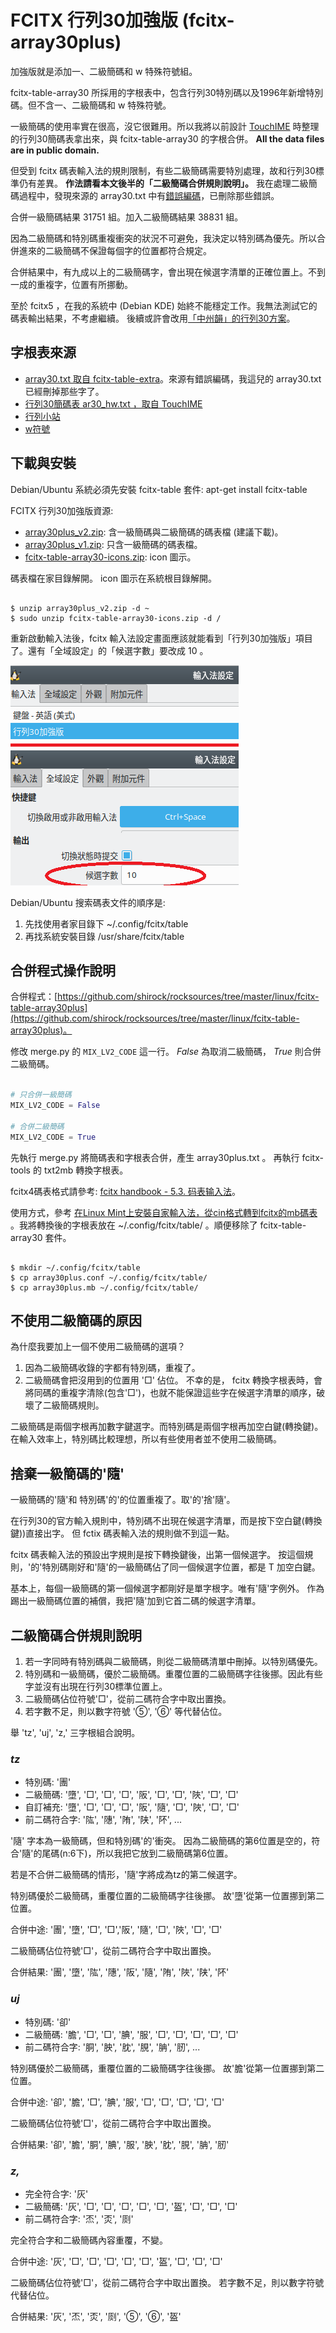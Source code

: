 # FCITX 行列30加強版 (fcitx-array30plus)

加強版就是添加一、二級簡碼和 w 特殊符號組。

fcitx-table-array30 所採用的字根表中，包含行列30特別碼以及1996年新增特別碼。但不含一、二級簡碼和 w 特殊符號。

一級簡碼的使用率實在很高，沒它很難用。所以我將以前設計 [TouchIME](https://rocksaying.github.io/archives/25452026.html) 時整理的行列30簡碼表拿出來，與 fcitx-table-array30 的字根合併。
**All the data files are in public domain.**

但受到 fcitx 碼表輸入法的規則限制，有些二級簡碼需要特別處理，故和行列30標準仍有差異。
**作法請看本文後半的「二級簡碼合併規則說明」。**
我在處理二級簡碼過程中，發現來源的 array30.txt 中有[錯誤編碼](錯誤編碼.md)，已刪除那些錯誤。

合併一級簡碼結果 31751 組。加入二級簡碼結果 38831 組。

因為二級簡碼和特別碼重複衝突的狀況不可避免，我決定以特別碼為優先。所以合併進來的二級簡碼不保證每個字的位置都符合規定。

合併結果中，有九成以上的二級簡碼字，會出現在候選字清單的正確位置上。不到一成的重複字，位置有所挪動。

至於 fcitx5 ，在我的系統中 (Debian KDE) 始終不能穩定工作。我無法測試它的碼表輸出結果，不考慮繼續。
後續或許會改用[「中州韻」的行列30方案](https://github.com/rime/rime-array)。

## 字根表來源

* [array30.txt 取自 fcitx-table-extra](https://github.com/fcitx/fcitx-table-extra/tree/master/tables)。來源有錯誤編碼，我這兒的 array30.txt 已經刪掉那些字了。
* [行列30簡碼表 ar30_hw.txt ，取自 TouchIME](https://github.com/shirock/rocksources/tree/master/web/touch-ime/array30)
* [行列小站](http://www.array30.com/)
* [w符號](https://louis3c.blogspot.com/2018/01/ubuntufcitx.html)

## 下載與安裝

Debian/Ubuntu 系統必須先安裝 fcitx-table 套件: apt-get install fcitx-table

FCITX 行列30加強版資源:

* [array30plus_v2.zip](array30plus_v2.zip): 含一級簡碼與二級簡碼的碼表檔 (建議下載)。
* [array30plus_v1.zip](array30plus_v1.zip): 只含一級簡碼的碼表檔。
* [fcitx-table-array30-icons.zip](fcitx-table-array30-icons.zip): icon 圖示。

碼表檔在家目錄解開。 icon 圖示在系統根目錄解開。

```shell

$ unzip array30plus_v2.zip -d ~
$ sudo unzip fcitx-table-array30-icons.zip -d /

```

重新啟動輸入法後，fcitx 輸入法設定畫面應該就能看到「行列30加強版」項目了。還有「全域設定」的「候選字數」要改成 10 。

![輸入法設定畫面](snapshot1.png)

Debian/Ubuntu 搜索碼表文件的順序是:

1. 先找使用者家目錄下 ~/.config/fcitx/table
2. 再找系統安裝目錄 /usr/share/fcitx/table

## 合併程式操作說明

合併程式：[https://github.com/shirock/rocksources/tree/master/linux/fcitx-table-array30plus](https://github.com/shirock/rocksources/tree/master/linux/fcitx-table-array30plus)。

修改 merge.py 的 `MIX_LV2_CODE` 這一行。 *False* 為取消二級簡碼， *True* 則合併二級簡碼。

~~~python

# 只合併一級簡碼
MIX_LV2_CODE = False

# 合併二級簡碼
MIX_LV2_CODE = True

~~~

先執行 merge.py 將簡碼表和字根表合併，產生 array30plus.txt 。
再執行 fcitx-tools 的 txt2mb 轉換字根表。

fcitx4碼表格式請參考: [fcitx handbook - 5.3. 码表输入法](http://fcitx.github.io/handbook/sect1-code-table.html#id464632)。

使用方式，參考 [在Linux Mint上安裝自家輸入法，從cin格式轉到fcitx的mb碼表](https://blog.fat-nerds.com/dot-nerd/linux-mint-fcitx-chinese-customized-input-table-cin-mb/) 。我將轉換後的字根表放在 ~/.config/fcitx/table/ 。順便移除了 fcitx-table-array30 套件。

```shell

$ mkdir ~/.config/fcitx/table
$ cp array30plus.conf ~/.config/fcitx/table/
$ cp array30plus.mb ~/.config/fcitx/table/

```

## 不使用二級簡碼的原因

為什麼我要加上一個不使用二級簡碼的選項？

1. 因為二級簡碼收錄的字都有特別碼，重複了。
2. 二級簡碼會把沒用到的位置用 '□' 佔位。
不幸的是， fcitx 轉換字根表時，會將同碼的重複字清除(包含'□')，也就不能保證這些字在候選字清單的順序，破壞了二級簡碼規則。

二級簡碼是兩個字根再加數字鍵選字。而特別碼是兩個字根再加空白鍵(轉換鍵)。
在輸入效率上，特別碼比較理想，所以有些使用者並不使用二級簡碼。

## 捨棄一級簡碼的'隨'

一級簡碼的'隨'和 特別碼'的'的位置重複了。取'的'捨'隨'。

在行列30的官方輸入規則中，特別碼不出現在候選字清單，而是按下空白鍵(轉換鍵))直接出字。
但 fctix 碼表輸入法的規則做不到這一點。

fcitx 碼表輸入法的預設出字規則是按下轉換鍵後，出第一個候選字。
按這個規則，'的'特別碼剛好和'隨'的一級簡碼佔了同一個候選字位置，都是 T 加空白鍵。

基本上，每個一級簡碼的第一個候選字都剛好是單字根字。唯有'隨'字例外。
作為踢出一級簡碼位置的補償，我把'隨'加到它首二碼的候選字清單。

## 二級簡碼合併規則說明

1. 若一字同時有特別碼與二級簡碼，則從二級簡碼清單中刪掉。以特別碼優先。
2. 特別碼和一級簡碼，優於二級簡碼。重覆位置的二級簡碼字往後挪。因此有些字並沒有出現在行列30標準位置上。
3. 二級簡碼佔位符號'□'，從前二碼符合字中取出置換。
4. 若字數不足，則以數字符號 '⑤', '⑥' 等代替佔位。

舉 'tz', 'uj', 'z,' 三字根組合說明。

### *tz*

* 特別碼: '團'
* 二級簡碼: '墮', '□', '□', '□', '阪', '□', '□', '陜', '□', '□'
* 自訂補充: '墮', '□', '□', '□', '阪', '隨', '□', '陜', '□', '□'
* 前二碼符合字: '䧀', '䧥', '陏', '陕', '阫', ...

'隨' 字本為一級簡碼，但和特別碼'的'衝突。
因為二級簡碼的第6位置是空的，符合'隨'的尾碼(n:6下)，所以我把它放到二級簡碼第6位置。

若是不合併二級簡碼的情形，'隨'字將成為tz的第二候選字。

特別碼優於二級簡碼，重覆位置的二級簡碼字往後挪。
故'墮'從第一位置挪到第二位置。

合併中途: '團', '墮', '□', '□','阪', '隨', '□', '陜', '□', '□'

二級簡碼佔位符號'□'，從前二碼符合字中取出置換。

合併結果: '團', '墮', '䧀', '䧥', '阪', '隨', '陏', '陜', '陕', '阫'

### *uj*

* 特別碼: '卻'
* 二級簡碼: '膽', '□', '□', '腆', '服', '□', '□', '□', '□', '□'
* 前二碼符合字: '胴', '胦', '䏙', '䏹', '䏥', '肕', ...

特別碼優於二級簡碼，重覆位置的二級簡碼字往後挪。
故'膽'從第一位置挪到第二位置。

合併中途: '卻', '膽', '□', '腆', '服', '□', '□', '□', '□', '□'

二級簡碼佔位符號'□'，從前二碼符合字中取出置換。

合併結果: '卻', '膽', '胴', '腆', '服', '胦', '䏙', '䏹', '䏥', '肕'

### *z,*

* 完全符合字: '灰'
* 二級簡碼: '灰', '□', '□', '□', '□', '□', '盔', '□', '□', '□'
* 前二碼符合字: '㶨', '㶪', '㓹'

完全符合字和二級簡碼內容重覆，不變。

合併中途: '灰', '□', '□', '□', '□', '□', '盔', '□', '□', '□'

二級簡碼佔位符號'□'，從前二碼符合字中取出置換。
若字數不足，則以數字符號代替佔位。

合併結果: '灰', '㶨', '㶪', '㓹', '⑤', '⑥', '盔'
